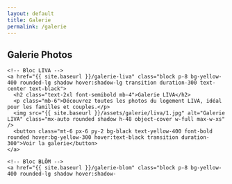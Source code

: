 ```yaml
---
layout: default
title: Galerie
permalink: /galerie
---
```


<section class="p-6 bg-black min-h-screen flex flex-col items-center justify-center text-yellow-400">

  <h1 class="text-3xl font-bold mb-12 text-center">Galerie Photos</h1>

  <div class="grid grid-cols-1 sm:grid-cols-2 gap-12 max-w-4xl w-full">

    <!-- Bloc LIVA -->
    <a href="{{ site.baseurl }}/galerie-liva" class="block p-8 bg-yellow-400 rounded-lg shadow hover:shadow-lg transition duration-300 text-center text-black">
      <h2 class="text-2xl font-semibold mb-4">Galerie LIVA</h2>
      <p class="mb-6">Découvrez toutes les photos du logement LIVA, idéal pour les familles et couples.</p>
      <img src="{{ site.baseurl }}/assets/galerie/liva/1.jpg" alt="Galerie LIVA" class="mx-auto rounded shadow h-48 object-cover w-full max-w-xs" />
      <button class="mt-6 px-6 py-2 bg-black text-yellow-400 font-bold rounded hover:bg-yellow-300 hover:text-black transition duration-300">Voir la galerie</button>
    </a>

    <!-- Bloc BLŌM -->
    <a href="{{ site.baseurl }}/galerie-blom" class="block p-8 bg-yellow-400 rounded-lg shadow hover:shadow-
